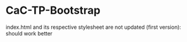 # CaC-TP-Bootstrap

index.html and its respective stylesheet are not updated (first version): should work better
